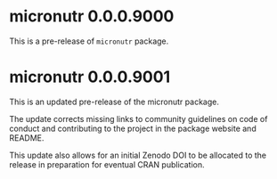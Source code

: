 # micronutr 0.0.0.9000

This is a pre-release of `micronutr` package.

# micronutr 0.0.0.9001

This is an updated pre-release of the micronutr package.

The update corrects missing links to community guidelines on code of conduct and contributing to the project in the package website and README.

This update also allows for an initial Zenodo DOI to be allocated to the release in preparation for eventual CRAN publication.
